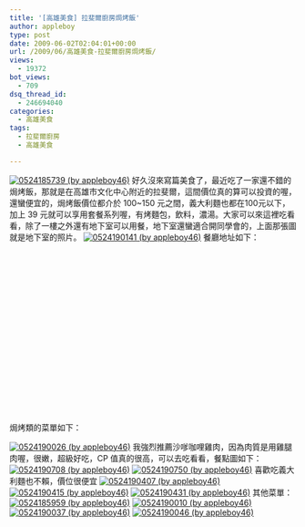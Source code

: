 ```yaml
---
title: '[高雄美食] 拉斐爾廚房焗烤飯'
author: appleboy
type: post
date: 2009-06-02T02:04:01+00:00
url: /2009/06/高雄美食-拉斐爾廚房焗烤飯/
views:
  - 19372
bot_views:
  - 709
dsq_thread_id:
  - 246694040
categories:
  - 高雄美食
tags:
  - 拉斐爾廚房
  - 高雄美食

---
```

[<img src="https://i2.wp.com/farm4.static.flickr.com/3629/3586947717_2dbbf9a093.jpg?resize=500%2C375&#038;ssl=1" title="0524185739 (by appleboy46)" alt="0524185739 (by appleboy46)" data-recalc-dims="1" />][1] 好久沒來寫篇美食了，最近吃了一家還不錯的焗烤飯，那就是在高雄市文化中心附近的拉斐爾，這間價位真的算可以投資的喔，還蠻便宜的，焗烤飯價位都介於 100~150 元之間，義大利麵也都在100元以下，加上 39 元就可以享用套餐系列喔，有烤麵包，飲料，濃湯。大家可以來這裡吃看看，除了一樓之外還有地下室可以用餐，地下室還蠻適合開同學會的，上面那張圖就是地下室的照片。 [<img src="https://i2.wp.com/farm4.static.flickr.com/3364/3586952533_007c6c735c.jpg?resize=375%2C500&#038;ssl=1" title="0524190141 (by appleboy46)" alt="0524190141 (by appleboy46)" data-recalc-dims="1" />][2] <!--more--> 餐廳地址如下： 

<div id="map_address_20090602" style="width: 500px; height: 300px">
</div> 焗烤類的菜單如下： 

[<img src="https://i1.wp.com/farm4.static.flickr.com/3333/3587759086_1ea4f9f7d0.jpg?resize=500%2C375&#038;ssl=1" title="0524190026 (by appleboy46)" alt="0524190026 (by appleboy46)" data-recalc-dims="1" />][3] 我強烈推薦沙嗲咖哩雞肉，因為肉質是用雞腿肉喔，很嫩，超級好吃，CP 值真的很高，可以去吃看看，餐點圖如下： [<img src="https://i0.wp.com/farm4.static.flickr.com/3655/3586959085_19c6970914.jpg?resize=500%2C375&#038;ssl=1" title="0524190708 (by appleboy46)" alt="0524190708 (by appleboy46)" data-recalc-dims="1" />][4] [<img src="https://i0.wp.com/farm4.static.flickr.com/3410/3586959481_e933ac0453.jpg?resize=500%2C375&#038;ssl=1" title="0524190750 (by appleboy46)" alt="0524190750 (by appleboy46)" data-recalc-dims="1" />][5] 喜歡吃義大利麵也不賴，價位很便宜 [<img src="https://i1.wp.com/farm4.static.flickr.com/3644/3586955871_19f2bf2dd8.jpg?resize=500%2C375&#038;ssl=1" title="0524190407 (by appleboy46)" alt="0524190407 (by appleboy46)" data-recalc-dims="1" />][6] [<img src="https://i1.wp.com/farm3.static.flickr.com/2435/3587765376_608acacc83.jpg?resize=500%2C375&#038;ssl=1" title="0524190415 (by appleboy46)" alt="0524190415 (by appleboy46)" data-recalc-dims="1" />][7] [<img src="https://i2.wp.com/farm4.static.flickr.com/3589/3586956821_18336c6915.jpg?resize=500%2C375&#038;ssl=1" title="0524190431 (by appleboy46)" alt="0524190431 (by appleboy46)" data-recalc-dims="1" />][8] 其他菜單： [<img src="https://i1.wp.com/farm4.static.flickr.com/3393/3587757956_0637321a76.jpg?resize=500%2C375&#038;ssl=1" title="0524185959 (by appleboy46)" alt="0524185959 (by appleboy46)" data-recalc-dims="1" />][9] [<img src="https://i0.wp.com/farm4.static.flickr.com/3340/3587758592_6247c29f42.jpg?resize=375%2C500&#038;ssl=1" title="0524190010 (by appleboy46)" alt="0524190010 (by appleboy46)" data-recalc-dims="1" />][10] [<img src="https://i2.wp.com/farm4.static.flickr.com/3311/3587759564_f485ef1fe5.jpg?resize=500%2C375&#038;ssl=1" title="0524190037 (by appleboy46)" alt="0524190037 (by appleboy46)" data-recalc-dims="1" />][11] [<img src="https://i1.wp.com/farm4.static.flickr.com/3619/3586951213_97904b17f8.jpg?resize=375%2C500&#038;ssl=1" title="0524190046 (by appleboy46)" alt="0524190046 (by appleboy46)" data-recalc-dims="1" />][12]

 [1]: https://www.flickr.com/photos/appleboy/3586947717/ "0524185739 (by appleboy46)"
 [2]: https://www.flickr.com/photos/appleboy/3586952533/ "0524190141 (by appleboy46)"
 [3]: https://www.flickr.com/photos/appleboy/3587759086/ "0524190026 (by appleboy46)"
 [4]: https://www.flickr.com/photos/appleboy/3586959085/ "0524190708 (by appleboy46)"
 [5]: https://www.flickr.com/photos/appleboy/3586959481/ "0524190750 (by appleboy46)"
 [6]: https://www.flickr.com/photos/appleboy/3586955871/ "0524190407 (by appleboy46)"
 [7]: https://www.flickr.com/photos/appleboy/3587765376/ "0524190415 (by appleboy46)"
 [8]: https://www.flickr.com/photos/appleboy/3586956821/ "0524190431 (by appleboy46)"
 [9]: https://www.flickr.com/photos/appleboy/3587757956/ "0524185959 (by appleboy46)"
 [10]: https://www.flickr.com/photos/appleboy/3587758592/ "0524190010 (by appleboy46)"
 [11]: https://www.flickr.com/photos/appleboy/3587759564/ "0524190037 (by appleboy46)"
 [12]: https://www.flickr.com/photos/appleboy/3586951213/ "0524190046 (by appleboy46)"